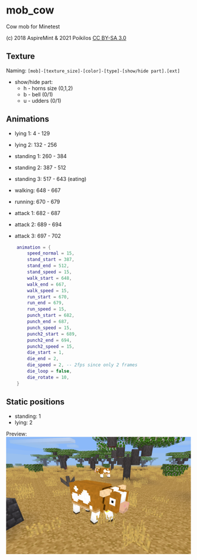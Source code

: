 # mob_cow
Cow mob for Minetest

(c) 2018 AspireMint & 2021 Poikilos [CC BY-SA 3.0](http://creativecommons.org/licenses/by-sa/3.0/)


## Texture

Naming: `[mob]-[texture_size]-[color]-[type]-[show/hide part].[ext]`
- show/hide part:
  - h - horns size (0,1,2)
  - b - bell (0/1)
  - u - udders (0/1)


## Animations

- lying 1: 4 - 129
- lying 2: 132 - 256

- standing 1: 260 - 384
- standing 2: 387 - 512
- standing 3: 517 - 643 (eating)

- walking: 648 - 667
- running: 670 - 679

- attack 1: 682 - 687
- attack 2: 689 - 694
- attack 3: 697 - 702

```Lua
    animation = {
        speed_normal = 15,
        stand_start = 387,
        stand_end = 512,
        stand_speed = 15,
        walk_start = 648,
        walk_end = 667,
        walk_speed = 15,
        run_start = 670,
        run_end = 679,
        run_speed = 15,
        punch_start = 682,
        punch_end = 687,
        punch_speed = 15,
        punch2_start = 689,
        punch2_end = 694,
        punch2_speed = 15,
        die_start = 1,
        die_end = 2,
        die_speed = 2, -- 2fps since only 2 frames
        die_loop = false,
        die_rotate = 10,
    }
```

## Static positions

- standing: 1
- lying: 2


Preview:
![Image Cow mob](https://raw.githubusercontent.com/AspireMint/mob_cow/master/preview.png)
